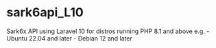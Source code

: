 # sark6api_L10
Sark6x API using Laravel 10 for distros running PHP 8.1 and above
e.g. 
    - Ubuntu 22.04 and later
    - Debian 12 and later 
